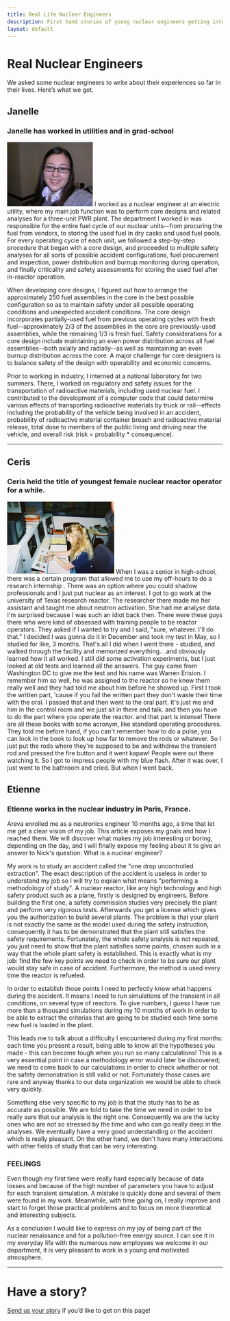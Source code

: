```yaml
---
title: Real Life Nuclear Engineers
description: First hand stories of young nuclear engineers getting into the field.
layout: default
---
```

<div class="row">
<div class="col-md-8" markdown="1">        

# Real Nuclear Engineers

We asked some nuclear engineers to write about their experiences so far in their lives. Here&rsquo;s
what we got. 

## Janelle
### Janelle has worked in utilities and in grad-school
<img class="float-end" title="Janelle" alt="Janelle" src="/img/jjsp.jpg"/>
I worked as a nuclear engineer at an electric utility, where my main
job function was to perform core designs and related analyses for a
three-unit PWR plant.  The department I worked in was responsible for
the entire fuel cycle of our nuclear units--from procuring the fuel
from vendors, to storing the used fuel in dry casks and used fuel
pools.  For every operating cycle of each unit, we followed a
step-by-step procedure that began with a core design, and proceeded to
multiple safety analyses for all sorts of possible accident
configurations, fuel procurement and inspection, power distribution
and burnup monitoring during operation, and finally criticality and
safety assessments for storing the used fuel after in-reactor
operation.

When developing core designs, I figured out how to arrange the
approximately 250 fuel assemblies in the core in the best possible
configuration so as to maintain safety under all possible operating
conditions and unexpected accident conditions.  The core design
incorporates partially-used fuel from previous operating cycles with
fresh fuel--approximately 2/3 of the assemblies in the core are
previously-used assemblies, while the remaining 1/3 is fresh fuel.
Safety considerations for a core design include maintaining an even
power distribution across all fuel assemblies--both axially and
radially--as well as maintaining an even burnup distribution across
the core.  A major challenge for core designers is to balance safety
of the design with operability and economic concerns.

Prior to working in industry, I interned at a national laboratory for
two summers.  There, I worked on regulatory and safety issues for the
transportation of radioactive materials, including used nuclear fuel.
I contributed to the development of a computer code that could
determine various effects of transporting radioactive materials by
truck or rail--effects including the probability of the vehicle being
involved in an accident, probability of radioactive material container
breach and radioactive material release, total dose to members of the
public living and driving near the vehicle, and overall risk (risk =
probability * consequence).

<hr/>

## Ceris

### Ceris held the title of youngest female nuclear reactor operator for a while.

<img class="float-end" style="width:250px" title="Ceris at the control panel" alt="Ceris at the control panel" src="/img/ceris.jpg"/>
When I was a senior in high-school, there was a certain program that allowed me to use my off-hours
to do a research internship . There was an option where you could shadow professionals and I just 
put nuclear as an interest. I got to go work at the university of Texas research reactor. The researcher there
made me her assistant and taught me about neutron activation. She had me analyse data. I'm surprised because I was such an idiot back then. 
There were these guys there who were kind of obsessed with training people to be reactor operators. They asked if I wanted to try and I said, 
"sure, whatever. I'll do that." I decided I was gonna do it in December and took my test in May, so I studied for like, 3 months. That's all I
did when I went there - studied, and walked through the facility and memorized everything.. .and obviously learned how it all worked. I still did some 
activation experiments, but I just looked at old tests and learned all the answers. The guy came from Washington DC to give me the test and his name was 
Warren Erision. I remember him so well, he was assigned to the reactor so he knew them really well and they had told me about him before he showed up. 
First I took the written part, 'cause if you fail the written part they don't waste their time with the oral. I passed that and then went to the oral part. 
It's just me and him in the control room and we just sit in there and talk. and then you have to do the part where you operate the reactor. and that part
is intense! There are all these books with some acronym, like standard operating procedures. They told me before hand, if you can't remember how to do a pulse, 
you can look in the book to look up how far to remove the rods or whatever. So I just put the rods where they're supposed to be and withdrew the transient rod and pressed
the fire button and it went kapaw! People were out there watching it. So I got to impress people with my blue flash. After it was over, I just went to the bathroom and cried. But when I went back.


## Etienne
### Etienne works in the nuclear industry in Paris, France. 



Areva enrolled me as a neutronics engineer 10 months ago, a time that let me get a clear vision of
my job. This article exposes my goals and how I reached  them. We will discover what makes my job
interesting or boring, depending on the day, and I will finally expose my feeling about it to give
an answer to Nick's question: What is a nuclear engineer?


My work is to study   an accident called the "one drop uncontrolled extraction". The exact
description of the accident is useless in order to understand my job so I will try to explain what
means "performing a methodology of study". A nuclear reactor, like any high technology and high
safety product such as a plane, firstly is designed by engineers. Before building the first one, a
safety commission studies very precisely the plant and perform very rigorous tests. Afterwards you
get a license which gives you the authorization to build several plants. The problem is that your
plant is not exactly the same as the model used during the safety instruction, consequently it has
to be demonstrated that the plant still satisfies the safety requirements. Fortunately, the whole
safety analysis is not repeated, you just need to show that the plant satisfies some points, chosen
such in a way that the whole plant safety is established. This is exactly what is my job: find the
few key points we need to check in order to be sure our plant would stay safe in case of accident.
Furthermore, the method is used every time the reactor is refueled.


In order to establish those points I need to perfectly know what happens during the accident. It
means I need to run simulations of the transient in all conditions, on several type of reactors. To
give numbers, I guess I have run more than a thousand simulations during my 10 months of work in
order to be able to extract the criterias that are going to be studied each time some new fuel is
loaded in the plant.


This leads me to talk about a difficulty I encountered during my first months: each time you present
a result, being able to know all the hypotheses you made - this can become tough when you run so
many calculations! This is a very essential point in case a methodology error would later be
discovered; we need to come back to our calculations in order to check whether or not the safety
demonstration is still valid or not. Fortunately those cases are rare and anyway thanks to our data
organization we would be able to check very quickly.



Something else very specific to my job is that the study has to be as accurate as possible. We are
told  to take the time we need in order to be really sure that our analysis is the right one.
Consequently we are the lucky ones who are not so stressed by the time and who can go really deep in
the analyses. We eventually have a very good understanding or the accident which is really pleasant.
On the other hand, we don't have many interactions with other fields of study that can be very
interesting.



### FEELINGS

Even though my first time were really hard especially because of data losses and because of the high
number of parameters you have to adjust for each transient simulation. A mistake is quickly done and
several of them were found in my work. Meanwhile, with time going on, I really improve and start to
forget those practical problems and to focus on more theoretical and interesting subjects.


As a conclusion I would like to express on my joy of being part of the nuclear renaissance and for a
pollution-free  energy source. I can see it in my everyday life with the numerous new employees we
welcome in our department, it is very pleasant to work in a young and motivated atmosphere.



<hr />


# Have a story?
<p><a href="/contact.html">Send us your story</a> if you&rsquo;d like to get on this page!</p>
</div>
